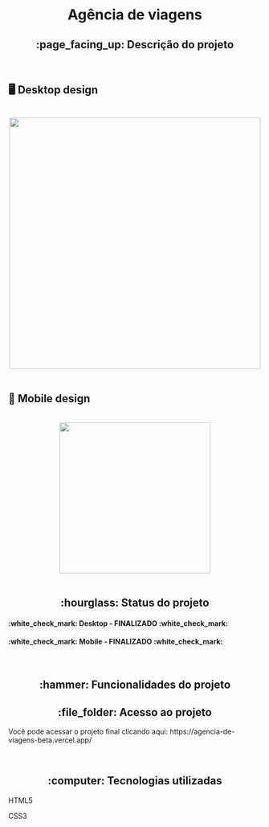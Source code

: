 <h1 align="center">Agência de viagens</h1>
<h2 align="center">:page_facing_up: Descrição do projeto</h2>
<br>

## :desktop_computer: Desktop design
<br>
<div align="center">
<img src="https://github.com/gleicekelly13/Agencia-de-viagens/assets/80974593/a8020764-d5e8-4923-bd8d-d00f32529428.png" width= "500"/>
</div>
<br>

## :iphone: Mobile design
<br>
<div align="center">
<img src="https://github.com/gleicekelly13/Clinica-Medica-Life/assets/80974593/7bda27a9-cc3b-4aae-9610-4f2fa7e2e020.png" width= "300"/>
</div>
<br>

<h2 align="center">:hourglass: Status do projeto </h2>
<h4>:white_check_mark: Desktop - FINALIZADO :white_check_mark: </h4>
<h4>:white_check_mark: Mobile - FINALIZADO :white_check_mark: </h4>
<br>

<h2 align="center">:hammer: Funcionalidades do projeto </h2>

<h2 align="center"> :file_folder: Acesso ao projeto </h2>
<p> Você pode acessar o projeto final clicando aqui: https://agencia-de-viagens-beta.vercel.app/ </p>
<br>

<h2 align="center"> :computer: Tecnologias utilizadas </h2>
<p>HTML5</p>
<p>CSS3</p>
<br>
